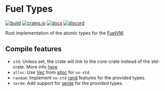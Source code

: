 # Fuel Types

[![build](https://github.com/FuelLabs/fuel-types/actions/workflows/ci.yml/badge.svg)](https://github.com/FuelLabs/fuel-types/actions/workflows/ci.yml)
[![crates.io](https://img.shields.io/crates/v/fuel-types?label=latest)](https://crates.io/crates/fuel-types)
[![docs](https://docs.rs/fuel-types/badge.svg)](https://docs.rs/fuel-types/)
[![discord](https://img.shields.io/badge/chat%20on-discord-orange?&logo=discord&logoColor=ffffff&color=7389D8&labelColor=6A7EC2)](https://discord.gg/xfpK4Pe)

Rust implementation of the atomic types for the [FuelVM](https://github.com/FuelLabs/fuel-specs).

## Compile features

- `std`: Unless set, the crate will link to the core-crate instead of the std-crate. More info [here](https://docs.rust-embedded.org/book/intro/no-std.html).
- `alloc`: Use [Vec](https://doc.rust-lang.org/alloc/vec/struct.Vec.html) from [alloc](https://doc.rust-lang.org/alloc/index.html) for `no-std`.
- `random`: Implement `no-std` [rand](https://crates.io/crates/rand) features for the provided types.
- `serde`: Add support for [serde](https://crates.io/crates/serde) for the provided types.